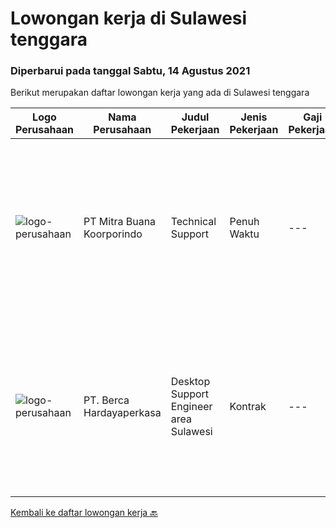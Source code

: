 
  # Lowongan kerja di Sulawesi tenggara

  ### Diperbarui pada tanggal Sabtu, 14 Agustus 2021

  Berikut merupakan daftar lowongan kerja yang ada di Sulawesi tenggara

  |Logo Perusahaan | Nama Perusahaan | Judul Pekerjaan | Jenis Pekerjaan | Gaji Pekerjaan | Lokasi | Deskripsi | Tanggal diunggah | Pranala |
  | -------------- | --------------- | --------------- | --------- | --------- | -------------- | ------- | ----------- | ----------- |
  |![logo-perusahaan](https://image-service-cdn.seek.com.au/f239709d655cb2106929c841dd2b71edd206015d/ee4dce1061f3f616224767ad58cb2fc751b8d2dc)|PT Mitra Buana Koorporindo|Technical Support|Penuh Waktu|---|Denpasar|Maksimal 35 tahun Pendidikan Minimal SMK / D3 / S1 Teknik Informatika/ Jaringan / Elektro Memiliki pengetahuan tentang Hardware &amp; Software system,...|Jumat, 13 Agustus 2021|https://www.jobstreet.co.id/id/job/technical-support-3600154?token=0~b73043f2-0c94-4a25-a499-331c7a8a2950&sectionRank=1&jobId=jobstreet-id-job-3600154|
|![logo-perusahaan](https://image-service-cdn.seek.com.au/0c900ac2b5b1a2cf9bee651ce5d069e68ff14c92/ee4dce1061f3f616224767ad58cb2fc751b8d2dc)|PT. Berca Hardayaperkasa|Desktop Support Engineer area Sulawesi|Kontrak|---|Makassar|Delivery the implementation and provide PC, Printer, and Networking. Analyze and diagnose technical issues and give fast problem resolution Technical...|Rabu, 04 Agustus 2021|https://www.jobstreet.co.id/id/job/desktop-support-engineer-area-sulawesi-3592654?token=0~b73043f2-0c94-4a25-a499-331c7a8a2950&sectionRank=2&jobId=jobstreet-id-job-3592654|


  [Kembali ke daftar lowongan kerja 🔙](../README.md#daftar-lowongan-kerja)
  